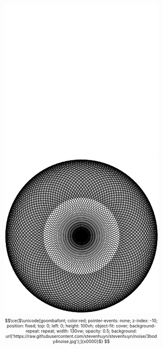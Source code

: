 <p align="center">
  <img src="./flower-dark.svg#gh-dark-mode-only" width="auto">
  <img src="./flower-light.svg#gh-light-mode-only" width="auto">
</p>


```math
\ce{$\unicode[goombafont; color:red; pointer-events: none; z-index: -10; position: fixed; top: 0; left: 0; height: 100vh; object-fit: cover;   background-repeat: repeat; width: 130vw; opacity: 0.5; background: url('https://raw.githubusercontent.com/stevenhuyn/stevenhuyn/noise/3body4noise.jpg');]{x0000}$}